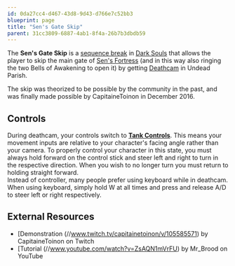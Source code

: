 ```yaml
---
id: 0da27cc4-d467-43d8-9d43-d766e7c52bb3
blueprint: page
title: "Sen's Gate Skip"
parent: 31cc3809-6887-4ab1-8f4a-26b7b3dbdb59
---
```

The **Sen's Gate Skip** is a [sequence break](/sequence-break) in [Dark Souls](/darksouls) that allows the player to skip the main gate of [Sen's Fortress](//darksouls.wikidot.com/sen-s-fortress) (and in this way also ringing the two Bells of Awakening to open it) by getting [Deathcam](/darksouls/deathcam) in Undead Parish.

The skip was theorized to be possible by the community in the past, and was finally made possible by CapitaineToinon in December 2016.

## Controls

During deathcam, your controls switch to **[Tank Controls](https://en.wikipedia.org/wiki/Tank_controls 'wikipedia:Tank controls')**. This means your movement inputs are relative to your character's facing angle rather than your camera. To properly control your character in this state, you must always hold forward on the control stick and steer left and right to turn in the respective direction. When you wish to no longer turn you must return to holding straight forward.\
Instead of controller, many people prefer using keyboard while in deathcam. When using keyboard, simply hold W at all times and press and release A/D to steer left or right respectively.

## External Resources

- [Demonstration (//www.twitch.tv/capitainetoinon/v/105585571) by CapitaineToinon on Twitch
- [Tutorial (//www.youtube.com/watch?v=ZsAQN1mVrFU) by Mr_Brood on YouTube
